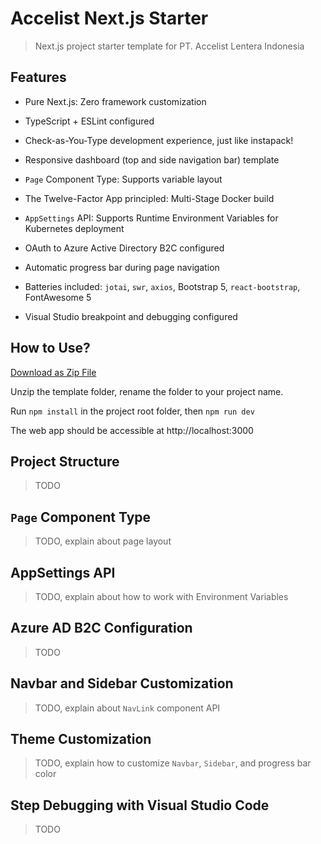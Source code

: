 # Accelist Next.js Starter

> Next.js project starter template for PT. Accelist Lentera Indonesia

## Features

- Pure Next.js: Zero framework customization

- TypeScript + ESLint configured

- Check-as-You-Type development experience, just like instapack!

- Responsive dashboard (top and side navigation bar) template

- `Page` Component Type: Supports variable layout

- The Twelve-Factor App principled: Multi-Stage Docker build

- `AppSettings` API: Supports Runtime Environment Variables for Kubernetes deployment

- OAuth to Azure Active Directory B2C configured

- Automatic progress bar during page navigation

- Batteries included: `jotai`, `swr`, `axios`, Bootstrap 5, `react-bootstrap`, FontAwesome 5

- Visual Studio breakpoint and debugging configured

## How to Use?

[Download as Zip File](https://github.com/accelist/nextjs-starter/archive/refs/heads/master.zip)

Unzip the template folder, rename the folder to your project name.

Run `npm install` in the project root folder, then `npm run dev`

The web app should be accessible at http://localhost:3000

## Project Structure

> TODO

## `Page` Component Type

> TODO, explain about page layout

## AppSettings API

> TODO, explain about how to work with Environment Variables

## Azure AD B2C Configuration

> TODO

## Navbar and Sidebar Customization

> TODO, explain about `NavLink` component API

## Theme Customization

> TODO, explain how to customize `Navbar`, `Sidebar`, and progress bar color

## Step Debugging with Visual Studio Code

> TODO
